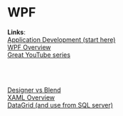 # WPF

**Links**:  
[Application Development (start here)](https://docs.microsoft.com/en-us/dotnet/framework/wpf/app-development/)  
[WPF Overview](https://docs.microsoft.com/en-us/visualstudio/designers/introduction-to-wpf?view=vs-2017)  
[Great YouTube series](https://www.youtube.com/watch?v=Vjldip84CXQ&list=PLrW43fNmjaQVYF4zgsD0oL9Iv6u23PI6M)

<br>
<br>

[Designer vs Blend](https://docs.microsoft.com/en-us/visualstudio/designers/designing-xaml-in-visual-studio?view=vs-2017)  
[XAML Overview](https://docs.microsoft.com/en-us/dotnet/framework/wpf/advanced/xaml-overview-wpf)  
[DataGrid (and use from SQL server)](https://docs.microsoft.com/en-us/dotnet/framework/wpf/controls/datagrid#related-topics)

<br>
<br>

